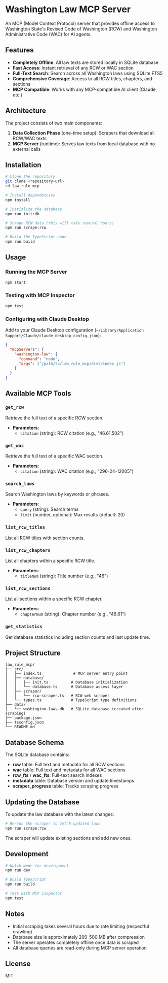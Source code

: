 # Washington Law MCP Server

An MCP (Model Context Protocol) server that provides offline access to Washington State's Revised Code of Washington (RCW) and Washington Administrative Code (WAC) for AI agents.

## Features

- **Completely Offline**: All law texts are stored locally in SQLite database
- **Fast Access**: Instant retrieval of any RCW or WAC section
- **Full-Text Search**: Search across all Washington laws using SQLite FTS5
- **Comprehensive Coverage**: Access to all RCW titles, chapters, and sections
- **MCP Compatible**: Works with any MCP-compatible AI client (Claude, etc.)

## Architecture

The project consists of two main components:

1. **Data Collection Phase** (one-time setup): Scrapers that download all RCW/WAC texts
2. **MCP Server** (runtime): Serves law texts from local database with no external calls

## Installation

```bash
# Clone the repository
git clone <repository-url>
cd law_rule_mcp

# Install dependencies
npm install

# Initialize the database
npm run init:db

# Scrape RCW data (this will take several hours)
npm run scrape:rcw

# Build the TypeScript code
npm run build
```

## Usage

### Running the MCP Server

```bash
npm start
```

### Testing with MCP Inspector

```bash
npm test
```

### Configuring with Claude Desktop

Add to your Claude Desktop configuration (`~/Library/Application Support/Claude/claude_desktop_config.json`):

```json
{
  "mcpServers": {
    "washington-law": {
      "command": "node",
      "args": ["/path/to/law_rule_mcp/dist/index.js"]
    }
  }
}
```

## Available MCP Tools

### `get_rcw`
Retrieve the full text of a specific RCW section.
- **Parameters**: 
  - `citation` (string): RCW citation (e.g., "46.61.502")

### `get_wac`
Retrieve the full text of a specific WAC section.
- **Parameters**:
  - `citation` (string): WAC citation (e.g., "296-24-12005")

### `search_laws`
Search Washington laws by keywords or phrases.
- **Parameters**:
  - `query` (string): Search terms
  - `limit` (number, optional): Max results (default: 20)

### `list_rcw_titles`
List all RCW titles with section counts.

### `list_rcw_chapters`
List all chapters within a specific RCW title.
- **Parameters**:
  - `titleNum` (string): Title number (e.g., "46")

### `list_rcw_sections`
List all sections within a specific RCW chapter.
- **Parameters**:
  - `chapterNum` (string): Chapter number (e.g., "46.61")

### `get_statistics`
Get database statistics including section counts and last update time.

## Project Structure

```
law_rule_mcp/
├── src/
│   ├── index.ts              # MCP server entry point
│   ├── database/
│   │   ├── init.ts          # Database initialization
│   │   └── database.ts      # Database access layer
│   ├── scraper/
│   │   └── rcw-scraper.ts   # RCW web scraper
│   └── types.ts             # TypeScript type definitions
├── data/
│   └── washington-laws.db   # SQLite database (created after scraping)
├── package.json
├── tsconfig.json
└── README.md
```

## Database Schema

The SQLite database contains:

- **rcw** table: Full text and metadata for all RCW sections
- **wac** table: Full text and metadata for all WAC sections  
- **rcw_fts** / **wac_fts**: Full-text search indexes
- **metadata** table: Database version and update timestamps
- **scraper_progress** table: Tracks scraping progress

## Updating the Database

To update the law database with the latest changes:

```bash
# Re-run the scraper to fetch updated laws
npm run scrape:rcw
```

The scraper will update existing sections and add new ones.

## Development

```bash
# Watch mode for development
npm run dev

# Build TypeScript
npm run build

# Test with MCP inspector
npm test
```

## Notes

- Initial scraping takes several hours due to rate limiting (respectful crawling)
- Database size is approximately 200-500 MB after compression
- The server operates completely offline once data is scraped
- All database queries are read-only during MCP server operation

## License

MIT